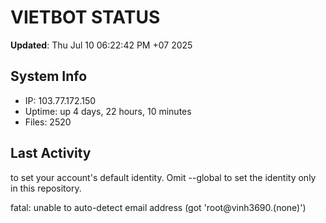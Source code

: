 # VIETBOT STATUS
**Updated**: Thu Jul 10 06:22:42 PM +07 2025

## System Info
- IP: 103.77.172.150
- Uptime: up 4 days, 22 hours, 10 minutes
- Files: 2520

## Last Activity

to set your account's default identity.
Omit --global to set the identity only in this repository.

fatal: unable to auto-detect email address (got 'root@vinh3690.(none)')

